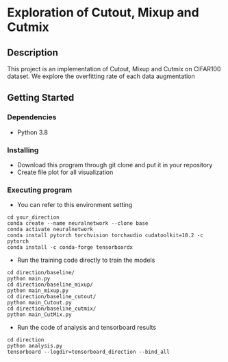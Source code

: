 # Exploration of Cutout, Mixup and Cutmix

## Description

This project is an implementation of Cutout, Mixup and Cutmix on CIFAR100 dataset. We explore the overfitting rate of each data augmentation

## Getting Started

### Dependencies

* Python 3.8

### Installing

* Download this program through git clone and put it in your repository
* Create file plot for all visualization

### Executing program
* You can refer to this environment setting
```
cd your_direction
conda create --name neuralnetwork --clone base
conda activate neuralnetwork 
conda install pytorch torchvision torchaudio cudatoolkit=10.2 -c pytorch
conda install -c conda-forge tensorboardx
```


* Run the training code directly to train the models 
```
cd direction/baseline/
python main.py 
cd direction/baseline_mixup/
python main_mixup.py
cd direction/baseline_cutout/
python main_Cutout.py
cd direction/baseline_cutmix/
python main_CutMix.py
```


* Run the code of analysis and tensorboard results
``` 
cd direction
python analysis.py
tensorboard --logdir=tensorboard_direction --bind_all
```
